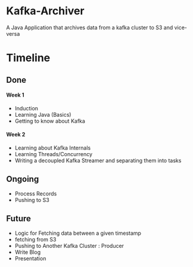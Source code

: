 # Kafka-Archiver
A Java Application that archives data from a kafka cluster to S3 and vice-versa

# Timeline
## Done
#### Week 1
* Induction 
* Learning Java (Basics)
* Getting to know about Kafka

#### Week 2 
* Learning about Kafka Internals
* Learning Threads/Concurrency
* Writing a decoupled Kafka Streamer and separating them into tasks

## Ongoing
* Process Records
* Pushing to S3 

## Future
* Logic for Fetching data between a given timestamp
* fetching from S3
* Pushing to Another Kafka Cluster : Producer 
* Write Blog
* Presentation 
